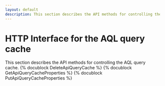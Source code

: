 ```yaml
---
layout: default
description: This section describes the API methods for controlling the AQL query cache
---
```

HTTP Interface for the AQL query cache
======================================

This section describes the API methods for controlling the AQL query cache.
{% docublock DeleteApiQueryCache %}
{% docublock GetApiQueryCacheProperties %}
{% docublock PutApiQueryCacheProperties %}


